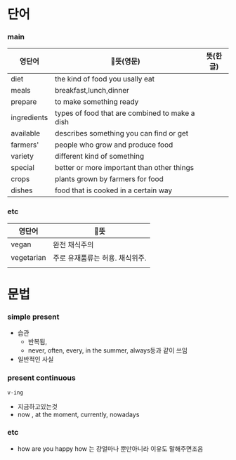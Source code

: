 # 단어

### main

| 영단어         | 뜻(영문)                                         | 뜻(한글) |
| ----------- | ---------------------------------------------- | ----- |
| diet        | the kind of food you usally eat                |       |
| meals       | breakfast,lunch,dinner                         |       |
| prepare     | to make something ready                        |       |
| ingredients | types of food that are combined to make a dish |       |
| available   | describes something you can find or get        |       |
| farmers'    | people who grow and produce food               |       |
| variety     | different kind of something                    |       |
| special     | better or more important than other things     |       |
| crops       | plants grown by farmers for food               |       |
| dishes      | food that is cooked in a certain way           |       |

### etc
| 영단어        | 뜻                 |
| ---------- | ------------------ |
| vegan      | 완전 채식주의            |
| vegetarian | 주로 유재품류는 허용. 채식위주. |
|            |                    |

# 문법

### simple present
- 습관
	- 반복됨, 
	- never, often, every, in the summer, always등과 같이 쓰임
- 일반적인 사실


### present continuous
`v-ing`
- 지금하고있는것
- now , at the moment, currently, nowadays


### etc
- how are you happy how 는 걍얼마나 뿐만아니라 이유도 말해주면조음
